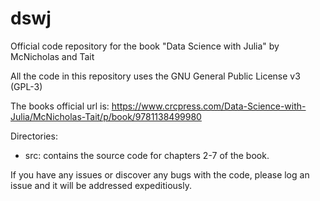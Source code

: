 # dswj
Official code repository for the book "Data Science with Julia" by McNicholas and Tait

All the code in this repository uses the GNU General Public License v3 (GPL-3) 

The books official url is:
https://www.crcpress.com/Data-Science-with-Julia/McNicholas-Tait/p/book/9781138499980

Directories:
+  src: contains the source code for chapters 2-7 of the book. 

If you have any issues or discover any bugs with the code, please log an issue and it will be addressed expeditiously.
